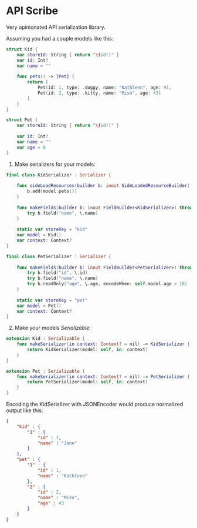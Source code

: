 # API Scribe

Very opinionated API serialization library.

Assuming you had a couple models like this:

```swift
struct Kid {
    var storeId: String { return "\(id!)" }
    var id: Int?
    var name = ""
    
    func pets() -> [Pet] {
        return [
            Pet(id: 1, type: .doggy, name: "Kathleen", age: 9),
            Pet(id: 2, type: .kitty, name: "Miso", age: 43)
        ]
    }
}

struct Pet {
    var storeId: String { return "\(id!)" }
    
    var id: Int?
    var name = ""
    var age = 0
}
```

1. Make serializers for your models:
```swift
final class KidSerializer : Serializer {
    
    func sideLoadResources(builder b: inout SideLoadedResourceBuilder) {
        b.add(model.pets())
    }
    
    func makeFields(builder b: inout FieldBuilder<KidSerializer>) throws {
        try b.field("name", \.name)
    }
    
    static var storeKey = "kid"
    var model = Kid()
    var context: Context?
}

final class PetSerializer : Serializer {
    
    func makeFields(builder b: inout FieldBuilder<PetSerializer>) throws {
        try b.field("id", \.id)
        try b.field("name", \.name)
        try b.readOnly("age", \.age, encodeWhen: self.model.age > 10)
    }
    
    static var storeKey = "pet"
    var model = Pet()
    var context: Context?
}
```

2. Make your models _Serializable_:
```swift
extension Kid : Serializable {
    func makeSerializer(in context: Context? = nil) -> KidSerializer {
        return KidSerializer(model: self, in: context)
    }
}

extension Pet : Serializable {
    func makeSerializer(in context: Context? = nil) -> PetSerializer {
        return PetSerializer(model: self, in: context)
    }
}
```

Encoding the KidSerializer with JSONEncoder would produce normalized output like this:
```json
{
    "kid" : {
        "1" : {
            "id" : 1,
            "name" : "Jane"
        }
    },
    "pet" : {
        "1" : {
            "id" : 1,
            "name" : "Kathleen"
        },
        "2" : {
            "id" : 2,
            "name" : "Miso",
            "age" : 43
        }
    }
}
```